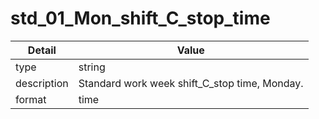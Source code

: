 # std_01_Mon_shift_C_stop_time
| Detail | Value |
| ------ | ----- |
| type | string |
| description | Standard work week shift_C_stop time, Monday. |
| format | time |
